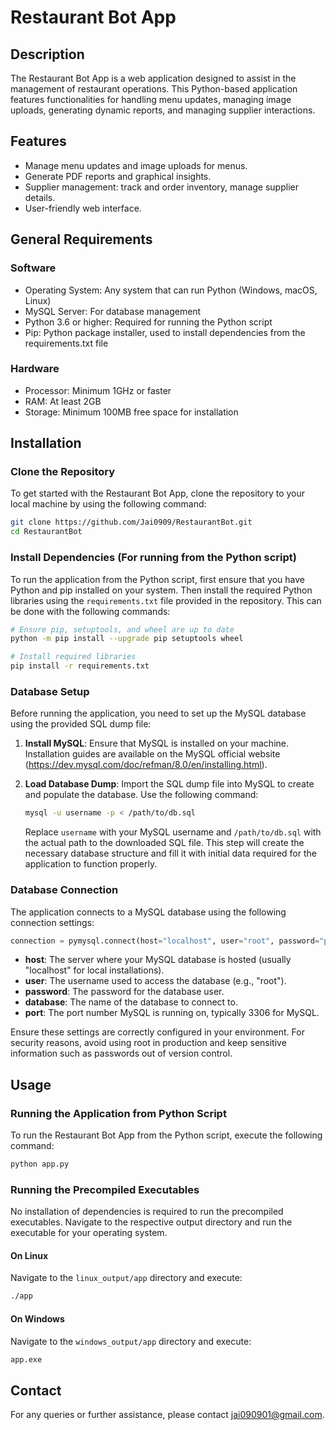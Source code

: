 

# Restaurant Bot App

## Description
The Restaurant Bot App is a web application designed to assist in the management of restaurant operations. This Python-based application features functionalities for handling menu updates, managing image uploads, generating dynamic reports, and managing supplier interactions.

## Features
- Manage menu updates and image uploads for menus.
- Generate PDF reports and graphical insights.
- Supplier management: track and order inventory, manage supplier details.
- User-friendly web interface.

## General Requirements
### Software
- Operating System: Any system that can run Python (Windows, macOS, Linux)
- MySQL Server: For database management
- Python 3.6 or higher: Required for running the Python script
- Pip: Python package installer, used to install dependencies from the requirements.txt file

### Hardware
- Processor: Minimum 1GHz or faster
- RAM: At least 2GB
- Storage: Minimum 100MB free space for installation

## Installation

### Clone the Repository
To get started with the Restaurant Bot App, clone the repository to your local machine by using the following command:

```bash
git clone https://github.com/Jai0909/RestaurantBot.git
cd RestaurantBot
```

### Install Dependencies (For running from the Python script)
To run the application from the Python script, first ensure that you have Python and pip installed on your system. Then install the required Python libraries using the `requirements.txt` file provided in the repository. This can be done with the following commands:

```bash
# Ensure pip, setuptools, and wheel are up to date
python -m pip install --upgrade pip setuptools wheel

# Install required libraries
pip install -r requirements.txt
```

### Database Setup
Before running the application, you need to set up the MySQL database using the provided SQL dump file:

1. **Install MySQL**: Ensure that MySQL is installed on your machine. Installation guides are available on the MySQL official website (https://dev.mysql.com/doc/refman/8.0/en/installing.html).

2. **Load Database Dump**: Import the SQL dump file into MySQL to create and populate the database. Use the following command:

    ```bash
    mysql -u username -p < /path/to/db.sql
    ```

    Replace `username` with your MySQL username and `/path/to/db.sql` with the actual path to the downloaded SQL file. This step will create the necessary database structure and fill it with initial data required for the application to function properly.

### Database Connection
The application connects to a MySQL database using the following connection settings:

```python
connection = pymysql.connect(host="localhost", user="root", password="pwd", database="restaurant", port=3306)
```
- **host**: The server where your MySQL database is hosted (usually "localhost" for local installations).
- **user**: The username used to access the database (e.g., "root").
- **password**: The password for the database user.
- **database**: The name of the database to connect to.
- **port**: The port number MySQL is running on, typically 3306 for MySQL.

Ensure these settings are correctly configured in your environment. For security reasons, avoid using root in production and keep sensitive information such as passwords out of version control.

## Usage

### Running the Application from Python Script
To run the Restaurant Bot App from the Python script, execute the following command:

```bash
python app.py
```

### Running the Precompiled Executables
No installation of dependencies is required to run the precompiled executables. Navigate to the respective output directory and run the executable for your operating system.

#### On Linux
Navigate to the `linux_output/app` directory and execute:

```bash
./app
```

#### On Windows
Navigate to the `windows_output/app` directory and execute:

```bash
app.exe
```


## Contact
For any queries or further assistance, please contact [jai090901@gmail.com](mailto:jai090901@gmail.com).
